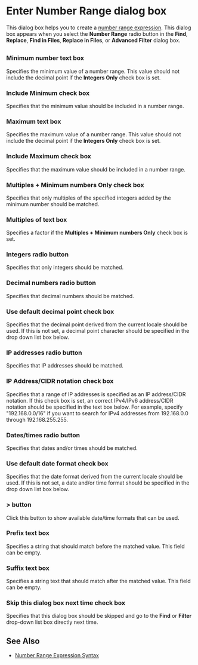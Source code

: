 # Enter Number Range dialog box

This dialog box helps you to create a [number range expression](../../howto/search/number_range_syntax). This dialog box appears when you select the **Number Range** radio button in the **Find**, **Replace**, **Find in Files**, **Replace in Files**, or **Advanced Filter** dialog box.

## 

### Minimum number text box

Specifies the minimum value of a number range. This value should not include the decimal point if the **Integers Only** check box is set.

### Include Minimum check box

Specifies that the minimum value should be included in a number range.

### Maximum text box

Specifies the maximum value of a number range. This value should not include the decimal point if the **Integers Only** check box is set.

### Include Maximum check box

Specifies that the maximum value should be included in a number range.

### Multiples + Minimum numbers Only check box

Specifies that only multiples of the specified integers added by the minimum number should be matched.

### Multiples of text box

Specifies a factor if the **Multiples + Minimum numbers Only** check box is set.

### Integers radio button

Specifies that only integers should be matched.

### Decimal numbers radio button

Specifies that decimal numbers should be matched.

### Use default decimal point check box

Specifies that the decimal point derived from the current locale should be used. If this is not set, a decimal point character should be specified in the drop down list box below.

### IP addresses radio button

Specifies that IP addresses should be matched.

### IP Address/CIDR notation check box

Specifies that a range of IP addresses is specified as an IP address/CIDR notation. If this check box is set, an correct IPv4/IPv6 address/CIDR notation should be specified in the text box below. For example, specify "192.168.0.0/16" if you want to search for IPv4 addresses from 192.168.0.0 through 192.168.255.255.

### Dates/times radio button

Specifies that dates and/or times should be matched.

### Use default date format check box

Specifies that the date format derived from the current locale should be used. If this is not set, a date and/or time format should be specified in the drop down list box below.

### \> button

Click this button to show available date/time formats that can be used.

### Prefix text box

Specifies a string that should match before the matched value. This field can be empty.

### Suffix text box

Specifies a string text that should match after the matched value. This field can be empty.

### Skip this dialog box next time check box

Specifies that this dialog box should be skipped and go to the **Find** or **Filter** drop-down list box directly next time.

## See Also

- [Number Range Expression Syntax](../../howto/search/number_range_syntax)

